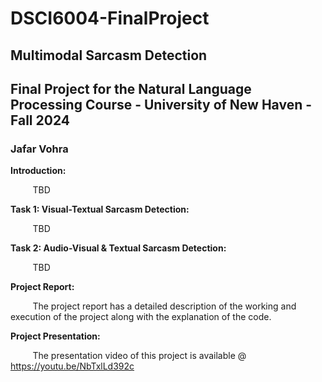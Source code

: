 # DSCI6004-FinalProject

## Multimodal Sarcasm Detection
## Final Project for the Natural Language Processing Course - University of New Haven - Fall 2024
### Jafar Vohra

**Introduction:**

&nbsp;&nbsp;&nbsp;&nbsp;&nbsp;&nbsp;&nbsp;&nbsp;&nbsp;TBD

**Task 1: Visual-Textual Sarcasm Detection:**

&nbsp;&nbsp;&nbsp;&nbsp;&nbsp;&nbsp;&nbsp;&nbsp;&nbsp;TBD

**Task 2: Audio-Visual & Textual Sarcasm Detection:**

&nbsp;&nbsp;&nbsp;&nbsp;&nbsp;&nbsp;&nbsp;&nbsp;&nbsp;TBD

**Project Report:** 

&nbsp;&nbsp;&nbsp;&nbsp;&nbsp;&nbsp;&nbsp;&nbsp;&nbsp;The project report has a detailed description of the working and execution of the project along with the explanation of the code. 

**Project Presentation:**

&nbsp;&nbsp;&nbsp;&nbsp;&nbsp;&nbsp;&nbsp;&nbsp;&nbsp;The presentation video of this project is available @ https://youtu.be/NbTxlLd392c
